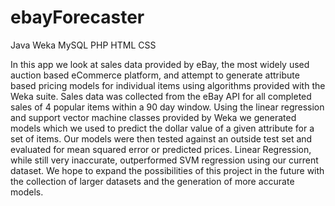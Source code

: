 ebayForecaster
=============

Java
Weka
MySQL
PHP
HTML
CSS

In this app we look at sales data provided by eBay, the most widely used auction based eCommerce
platform, and attempt to generate attribute based pricing models for individual items using algorithms
provided with the Weka suite. Sales data was collected from the eBay API for all completed sales of 4
popular items within a 90 day window. Using the linear regression and support vector machine classes
provided by Weka we generated models which we used to predict the dollar value of a given attribute for a
set of items. Our models were then tested against an outside test set and evaluated for mean squared error
or predicted prices. Linear Regression, while still very inaccurate, outperformed SVM regression using
our current dataset. We hope to expand the possibilities of this project in the future with the collection of
larger datasets and the generation of more accurate models.


